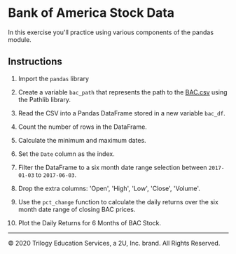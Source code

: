 # Bank of America Stock Data

In this exercise you'll practice using various components of the pandas module.

## Instructions

1. Import the `pandas` library

2. Create a variable `bac_path` that represents the path to the [BAC.csv](Resources/BAC.csv) using the Pathlib library.

3. Read the CSV into a Pandas DataFrame stored in a new variable `bac_df`.

4. Count the number of rows in the DataFrame.

5. Calculate the minimum and maximum dates.

6. Set the `Date` column as the index.

7. Filter the DataFrame to a six month date range selection between `2017-01-03` to `2017-06-03`.

8. Drop the extra columns: 'Open', 'High', 'Low', 'Close', 'Volume'.

9. Use the `pct_change` function to calculate the daily returns over the six month date range of closing BAC prices.

10. Plot the Daily Returns for 6 Months of BAC Stock.

---

© 2020 Trilogy Education Services, a 2U, Inc. brand. All Rights Reserved.
